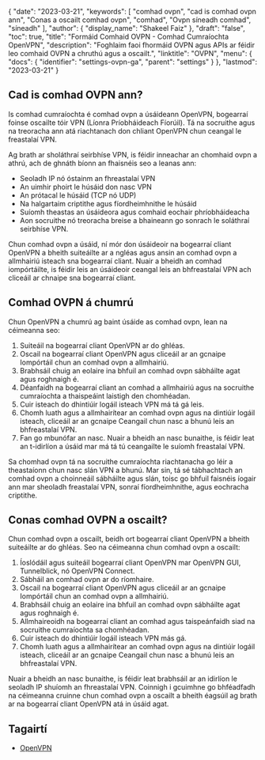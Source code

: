 {
  "date": "2023-03-21",
  "keywords": [
"comhad ovpn",
"cad is comhad ovpn ann",
"Conas a oscailt comhad ovpn",
"comhad",
"Ovpn síneadh comhad",
"síneadh"
],
  "author": {
    "display_name": "Shakeel Faiz"
},
  "draft": "false",
  "toc": true,
  "title": "Formáid Comhaid OVPN - Comhad Cumraíochta OpenVPN",
  "description": "Foghlaim faoi fhormáid OVPN agus APIs ar féidir leo comhaid OVPN a chruthú agus a oscailt.",
  "linktitle": "OVPN",
  "menu": {
    "docs": {
      "identifier": "settings-ovpn-ga",
      "parent": "settings"
}
},
  "lastmod": "2023-03-21"
}

## Cad is comhad OVPN ann?

Is comhad cumraíochta é comhad ovpn a úsáideann OpenVPN, bogearraí foinse oscailte tóir VPN (Líonra Príobháideach Fíorúil). Tá na socruithe agus na treoracha ann atá riachtanach don chliant OpenVPN chun ceangal le freastalaí VPN.

Ag brath ar sholáthraí seirbhíse VPN, is féidir inneachar an chomhaid ovpn a athrú, ach de ghnáth bíonn an fhaisnéis seo a leanas ann:

- Seoladh IP nó óstainm an fhreastalaí VPN
- An uimhir phoirt le húsáid don nasc VPN
- An prótacal le húsáid (TCP nó UDP)
- Na halgartaim criptithe agus fíordheimhnithe le húsáid
- Suíomh theastas an úsáideora agus comhaid eochair phríobháideacha
- Aon socruithe nó treoracha breise a bhaineann go sonrach le soláthraí seirbhíse VPN.

Chun comhad ovpn a úsáid, ní mór don úsáideoir na bogearraí cliant OpenVPN a bheith suiteáilte ar a ngléas agus ansin an comhad ovpn a allmhairiú isteach sna bogearraí cliant. Nuair a bheidh an comhad iompórtáilte, is féidir leis an úsáideoir ceangal leis an bhfreastalaí VPN ach cliceáil ar chnaipe sna bogearraí cliant.

## Comhad OVPN á chumrú

Chun OpenVPN a chumrú ag baint úsáide as comhad ovpn, lean na céimeanna seo:

1. Suiteáil na bogearraí cliant OpenVPN ar do ghléas.
2. Oscail na bogearraí cliant OpenVPN agus cliceáil ar an gcnaipe Iompórtáil chun an comhad ovpn a allmhairiú.
3. Brabhsáil chuig an eolaire ina bhfuil an comhad ovpn sábháilte agat agus roghnaigh é.
4. Déanfaidh na bogearraí cliant an comhad a allmhairiú agus na socruithe cumraíochta a thaispeáint laistigh den chomhéadan.
5. Cuir isteach do dhintiúir logáil isteach VPN má tá gá leis.
6. Chomh luath agus a allmhairítear an comhad ovpn agus na dintiúir logáil isteach, cliceáil ar an gcnaipe Ceangail chun nasc a bhunú leis an bhfreastalaí VPN.
7. Fan go mbunófar an nasc. Nuair a bheidh an nasc bunaithe, is féidir leat an t-idirlíon a úsáid mar má tá tú ceangailte le suíomh freastalaí VPN.

Sa chomhad ovpn tá na socruithe cumraíochta riachtanacha go léir a theastaíonn chun nasc slán VPN a bhunú. Mar sin, tá sé tábhachtach an comhad ovpn a choinneáil sábháilte agus slán, toisc go bhfuil faisnéis íogair ann mar sheoladh freastalaí VPN, sonraí fíordheimhnithe, agus eochracha criptithe.

## Conas comhad OVPN a oscailt?

Chun comhad ovpn a oscailt, beidh ort bogearraí cliant OpenVPN a bheith suiteáilte ar do ghléas. Seo na céimeanna chun comhad ovpn a oscailt:

1. Íoslódáil agus suiteáil bogearraí cliant OpenVPN mar OpenVPN GUI, Tunnelblick, nó OpenVPN Connect.
2. Sábháil an comhad ovpn ar do ríomhaire.
3. Oscail na bogearraí cliant OpenVPN agus cliceáil ar an gcnaipe Iompórtáil chun an comhad ovpn a allmhairiú.
4. Brabhsáil chuig an eolaire ina bhfuil an comhad ovpn sábháilte agat agus roghnaigh é.
5. Allmhaireoidh na bogearraí cliant an comhad agus taispeánfaidh siad na socruithe cumraíochta sa chomhéadan.
6. Cuir isteach do dhintiúir logáil isteach VPN más gá.
7. Chomh luath agus a allmhairítear an comhad ovpn agus na dintiúir logáil isteach, cliceáil ar an gcnaipe Ceangail chun nasc a bhunú leis an bhfreastalaí VPN.

Nuair a bheidh an nasc bunaithe, is féidir leat brabhsáil ar an idirlíon le seoladh IP shuíomh an fhreastalaí VPN. Coinnigh i gcuimhne go bhféadfadh na céimeanna cruinne chun comhad ovpn a oscailt a bheith éagsúil ag brath ar na bogearraí cliant OpenVPN atá in úsáid agat.

## Tagairtí
* [OpenVPN](https://en.wikipedia.org/wiki/OpenVPN)


